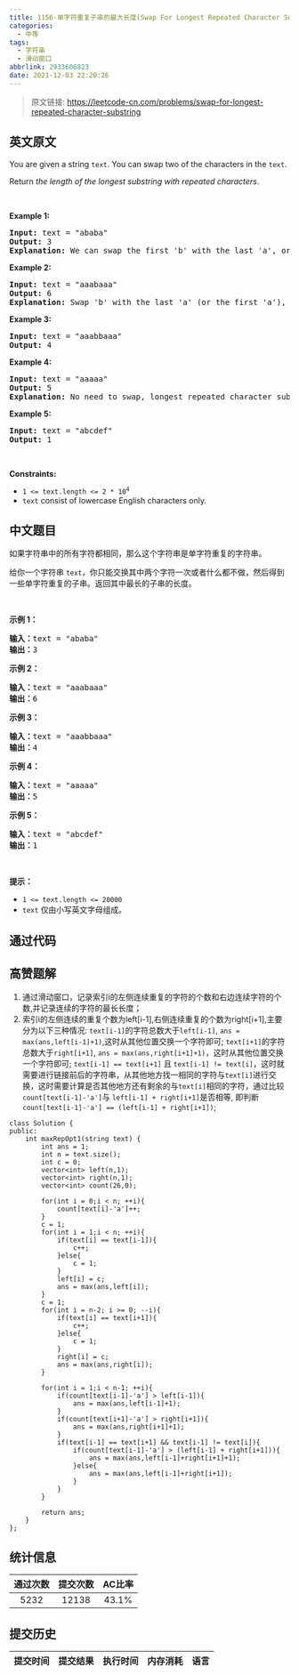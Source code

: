 ```yaml
---
title: 1156-单字符重复子串的最大长度(Swap For Longest Repeated Character Substring)
categories:
  - 中等
tags:
  - 字符串
  - 滑动窗口
abbrlink: 2933606823
date: 2021-12-03 22:20:26
---
```


> 原文链接: https://leetcode-cn.com/problems/swap-for-longest-repeated-character-substring


## 英文原文
<div><p>You are given a string <code>text</code>. You can swap two of the characters in the <code>text</code>.</p>

<p>Return <em>the length of the longest substring with repeated characters</em>.</p>

<p>&nbsp;</p>
<p><strong>Example 1:</strong></p>

<pre>
<strong>Input:</strong> text = &quot;ababa&quot;
<strong>Output:</strong> 3
<strong>Explanation:</strong> We can swap the first &#39;b&#39; with the last &#39;a&#39;, or the last &#39;b&#39; with the first &#39;a&#39;. Then, the longest repeated character substring is &quot;aaa&quot;, which its length is 3.
</pre>

<p><strong>Example 2:</strong></p>

<pre>
<strong>Input:</strong> text = &quot;aaabaaa&quot;
<strong>Output:</strong> 6
<strong>Explanation:</strong> Swap &#39;b&#39; with the last &#39;a&#39; (or the first &#39;a&#39;), and we get longest repeated character substring &quot;aaaaaa&quot;, which its length is 6.
</pre>

<p><strong>Example 3:</strong></p>

<pre>
<strong>Input:</strong> text = &quot;aaabbaaa&quot;
<strong>Output:</strong> 4
</pre>

<p><strong>Example 4:</strong></p>

<pre>
<strong>Input:</strong> text = &quot;aaaaa&quot;
<strong>Output:</strong> 5
<strong>Explanation:</strong> No need to swap, longest repeated character substring is &quot;aaaaa&quot;, length is 5.
</pre>

<p><strong>Example 5:</strong></p>

<pre>
<strong>Input:</strong> text = &quot;abcdef&quot;
<strong>Output:</strong> 1
</pre>

<p>&nbsp;</p>
<p><strong>Constraints:</strong></p>

<ul>
	<li><code>1 &lt;= text.length &lt;= 2 * 10<sup>4</sup></code></li>
	<li><code>text</code> consist of lowercase English characters only.</li>
</ul>
</div>

## 中文题目
<div><p>如果字符串中的所有字符都相同，那么这个字符串是单字符重复的字符串。</p>

<p>给你一个字符串&nbsp;<code>text</code>，你只能交换其中两个字符一次或者什么都不做，然后得到一些单字符重复的子串。返回其中最长的子串的长度。</p>

<p>&nbsp;</p>

<p><strong>示例 1：</strong></p>

<pre><strong>输入：</strong>text = &quot;ababa&quot;
<strong>输出：</strong>3
</pre>

<p><strong>示例 2：</strong></p>

<pre><strong>输入：</strong>text = &quot;aaabaaa&quot;
<strong>输出：</strong>6
</pre>

<p><strong>示例 3：</strong></p>

<pre><strong>输入：</strong>text = &quot;aaabbaaa&quot;
<strong>输出：</strong>4
</pre>

<p><strong>示例 4：</strong></p>

<pre><strong>输入：</strong>text = &quot;aaaaa&quot;
<strong>输出：</strong>5
</pre>

<p><strong>示例 5：</strong></p>

<pre><strong>输入：</strong>text = &quot;abcdef&quot;
<strong>输出：</strong>1
</pre>

<p>&nbsp;</p>

<p><strong>提示：</strong></p>

<ul>
	<li><code>1 &lt;= text.length &lt;= 20000</code></li>
	<li><code>text</code> 仅由小写英文字母组成。</li>
</ul>
</div>

## 通过代码
<RecoDemo>
</RecoDemo>


## 高赞题解
1. 通过滑动窗口，记录索引i的左侧连续重复的字符的个数和右边连续字符的个数,并记录连续的字符的最长长度；
2. 索引i的左侧连续的重复个数为left[i-1],右侧连续重复的个数为right[i+1],主要分为以下三种情况:
    ```text[i-1]```的字符总数大于```left[i-1]```, ```ans = max(ans,left[i-1]+1)```,这时从其他位置交换一个字符即可;
    ```text[i+1]```的字符总数大于```right[i+1]```, ```ans = max(ans,right[i+1]+1)```，这时从其他位置交换一个字符即可;
    ```text[i-1] == text[i+1]``` 且 ```text[i-1] != text[i]```，这时就需要进行链接前后的字符串，从其他地方找一相同的字符与```text[i]```进行交换，这时需要计算是否其他地方还有剩余的与```text[i]```相同的字符，通过比较```count[text[i-1]-'a']```与 ```left[i-1] + right[i+1]```是否相等, 即判断```count[text[i-1]-'a'] == (left[i-1] + right[i+1])```;

```
class Solution {
public:
    int maxRepOpt1(string text) {
        int ans = 1;
        int n = text.size();
        int c = 0;
        vector<int> left(n,1);
        vector<int> right(n,1);
        vector<int> count(26,0);
        
        for(int i = 0;i < n; ++i){
            count[text[i]-'a']++;
        }
        c = 1;
        for(int i = 1;i < n; ++i){
            if(text[i] == text[i-1]){
                c++;
            }else{
                c = 1;
            }
            left[i] = c;
            ans = max(ans,left[i]);
        }
        c = 1;
        for(int i = n-2; i >= 0; --i){
            if(text[i] == text[i+1]){
                c++;
            }else{
                c = 1;
            }
            right[i] = c;
            ans = max(ans,right[i]);
        }
        
        for(int i = 1;i < n-1; ++i){
            if(count[text[i-1]-'a'] > left[i-1]){
                ans = max(ans,left[i-1]+1);
            }
            if(count[text[i+1]-'a'] > right[i+1]){
                ans = max(ans,right[i+1]+1);
            }
            if(text[i-1] == text[i+1] && text[i-1] != text[i]){
                if(count[text[i-1]-'a'] > (left[i-1] + right[i+1])){
                    ans = max(ans,left[i-1]+right[i+1]+1);
                }else{
                    ans = max(ans,left[i-1]+right[i+1]);
                }
            }
        }
        
        return ans;
    }
};
```

## 统计信息
| 通过次数 | 提交次数 | AC比率 |
| :------: | :------: | :------: |
|    5232    |    12138    |   43.1%   |

## 提交历史
| 提交时间 | 提交结果 | 执行时间 |  内存消耗  | 语言 |
| :------: | :------: | :------: | :--------: | :--------: |

